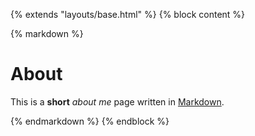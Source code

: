 {% extends "layouts/base.html" %}
{% block content %}

{% markdown %}
# About

This is a **short** _about me_ page written in [Markdown][1].

[1]: https://en.wikipedia.org/wiki/Markdown

{% endmarkdown %}
{% endblock %}
